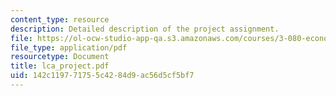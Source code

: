 ```yaml
---
content_type: resource
description: Detailed description of the project assignment.
file: https://ol-ocw-studio-app-qa.s3.amazonaws.com/courses/3-080-economic-environmental-issues-in-materials-selection-fall-2005/142c119771755c4284d9ac56d5cf5bf7_lca_project.pdf
file_type: application/pdf
resourcetype: Document
title: lca_project.pdf
uid: 142c1197-7175-5c42-84d9-ac56d5cf5bf7
---
```

